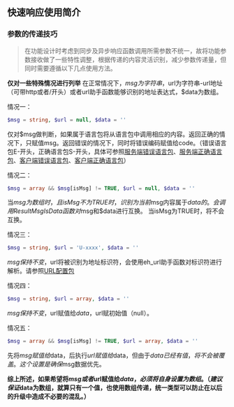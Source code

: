 ## 快速响应使用简介

### 参数的传递技巧
> 在功能设计时考虑到同步及异步响应函数调用所需参数不统一，故将功能参数接收做了一些特性调整，根据传递的内容灵活识别，减少参数传递量，但同时需要遵循以下几点使用方法。

**仅对一些特殊情况进行列举**
在正常情况下，$msg为字符串，$url为字符串-url地址（可带http或者/开头）或者url助手函数能够识别的地址表达式，$data为数组。

情况一：  
```php
$msg = string, $url = null, $data = ''
```  
仅对$msg做判断，如果属于语言包将从语言包中调用相应的内容。返回正确的情况下，只赋值msg。返回错误的情况下，同时将错误编码赋值给code。（错误语言包E-开头，正确语言包S-开头，具体可参照[服务端错误语言包](./ServerError.md)、[服务端正确语言包](./ServerSuccess.md)、[客户端错误语言包](./ClientError.md)、[客户端正确语言包](./ClientSuccess.md)）

情况二：
```php
$msg = array && $msg[isMsg] != TRUE, $url = null, $data = ''
```  
当$msg为数组时，且isMsg不为TRUE时，识别为当前$msg内容属于$data的。会调用ResultMsgIsData函数对$msg和$data进行互换。
当isMsg为TRUE时，将不会互换。

情况三：
```php
$msg = string, $url = 'U-xxxx', $data = ''
```  
$msg保持不变，$url将被识别为地址标识符，会使用eh_url助手函数对标识符进行解析。请参照[URL配置包](./UrlConfig.md)

情况四：
```php
$msg = string, $url = array, $data = ''
```  
$msg保持不变，$url赋值给$data，$url赋初始值（null）。

情况五：
```php
$msg = array && $msg[isMsg] != TRUE, $url = array, $data = ''
```  
先将$msg赋值给$data，后执行$url赋值给$data，但由于$data已经有值，将不会被覆盖。这个设置是确保$msg数据优先。

**综上所述，如果希望将$msg或者$url赋值给$data，必须将自身设置为数组。（建议保证$data为数组，就算只有一个值，也使用数组传递，统一类型可以防止在以后的升级中造成不必要的混乱。）**